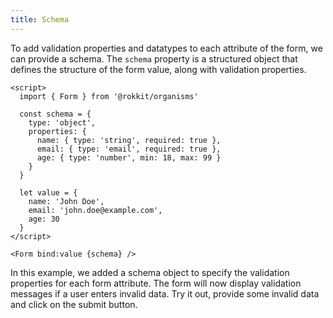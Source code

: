 ```yaml
---
title: Schema
---
```


To add validation properties and datatypes to each attribute of the form, we can provide a schema. The `schema` property is a structured object that defines the structure of the form value, along with validation properties.

```svelte
<script>
  import { Form } from '@rokkit/organisms'

  const schema = {
    type: 'object',
    properties: {
      name: { type: 'string', required: true },
      email: { type: 'email', required: true },
      age: { type: 'number', min: 18, max: 99 }
    }
  }

  let value = {
    name: 'John Doe',
    email: 'john.doe@example.com',
    age: 30
  }
</script>

<Form bind:value {schema} />
```

In this example, we added a schema object to specify the validation properties for each form attribute. The form will now display validation messages if a user enters invalid data. Try it out, provide some invalid data and click on the submit button.
